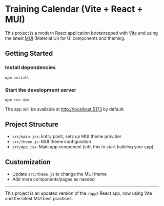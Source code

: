 
# Training Calendar (Vite + React + MUI)

This project is a modern React application bootstrapped with [Vite](https://vitejs.dev/) and using the latest [MUI](https://mui.com/) (Material UI) for UI components and theming.

## Getting Started

### Install dependencies

```
npm install
```

### Start the development server

```
npm run dev
```

The app will be available at [http://localhost:5173](http://localhost:5173) by default.

## Project Structure

- `src/main.jsx`: Entry point, sets up MUI theme provider
- `src/theme.js`: MUI theme configuration
- `src/App.jsx`: Main app component (edit this to start building your app)

## Customization
- Update `src/theme.js` to change the MUI theme
- Add more components/pages as needed

---

This project is an updated version of the `/app2` React app, now using Vite and the latest MUI best practices.
